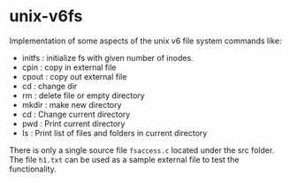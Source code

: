 # unix-v6fs

Implementation of some aspects of the unix v6 file system commands like:

- initfs : initialize fs with given number of inodes.
- cpin : copy in external file
- cpout : copy out external file
- cd : change dir
- rm : delete file or empty directory
- mkdir : make new directory
- cd : Change current directory
- pwd : Print current directory
- ls : Print list of files and folders in current directory

There is only a single source file `fsaccess.c` located under the src folder. The file
`h1.txt` can be used as a sample external file to test the functionality.


